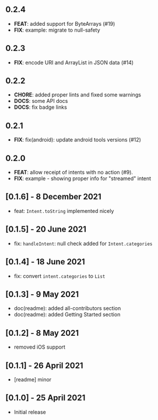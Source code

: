 ## 0.2.4

 * **FEAT**: added support for ByteArrays (#19)
 * **FIX**: example: migrate to null-safety

## 0.2.3

 * **FIX**: encode URI and ArrayList in JSON data (#14)

## 0.2.2

 * **CHORE**: added proper lints and fixed some warnings
 * **DOCS**: some API docs
 * **DOCS**: fix badge links

## 0.2.1

 * **FIX**: fix(android): update android tools versions (#12)

## 0.2.0

 * **FEAT**: allow receipt of intents with no action (#9).
 * **FIX**: example - showing proper info for "streamed" intent

## [0.1.6] - 8 December 2021

* feat: `Intent.toString` implemented nicely

## [0.1.5] - 20 June 2021

* fix: `handleIntent`: null check added for `Intent.categories`

## [0.1.4] - 18 June 2021

* fix: convert `intent.categories` to `List`

## [0.1.3] - 9 May 2021

* doc(readme): added all-contributors section
* doc(readme): added Getting Started section

## [0.1.2] - 8 May 2021

* removed iOS support

## [0.1.1] - 26 April 2021

* [readme] minor

## [0.1.0] - 25 April 2021

* Initial release
